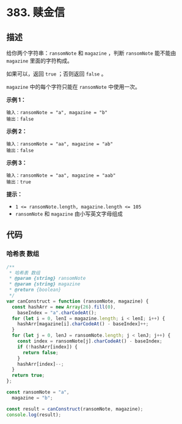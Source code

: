# 383. 赎金信

## 描述

给你两个字符串：`ransomNote` 和 `magazine` ，判断 `ransomNote` 能不能由 `magazine` 里面的字符构成。

如果可以，返回 `true` ；否则返回 `false` 。

`magazine` 中的每个字符只能在 `ransomNote` 中使用一次。

 

**示例 1：**

```
输入：ransomNote = "a", magazine = "b"
输出：false
```

**示例 2：**

```
输入：ransomNote = "aa", magazine = "ab"
输出：false
```

**示例 3：**

```
输入：ransomNote = "aa", magazine = "aab"
输出：true
```

 

**提示：**

-   `1 <= ransomNote.length, magazine.length <= 105`
-   `ransomNote` 和 `magazine` 由小写英文字母组成

## 代码

### 哈希表 数组

```js
/**
 * 哈希表 数组
 * @param {string} ransomNote
 * @param {string} magazine
 * @return {boolean}
 */
var canConstruct = function (ransomNote, magazine) {
  const hashArr = new Array(26).fill(0),
    baseIndex = "a".charCodeAt();
  for (let i = 0, lenI = magazine.length; i < lenI; i++) {
    hashArr[magazine[i].charCodeAt() - baseIndex]++;
  }
  for (let j = 0, lenJ = ransomNote.length; j < lenJ; j++) {
    const index = ransomNote[j].charCodeAt() - baseIndex;
    if (!hashArr[index]) {
      return false;
    }
    hashArr[index]--;
  }
  return true;
};

const ransomNote = "a",
  magazine = "b";

const result = canConstruct(ransomNote, magazine);
console.log(result);
```

